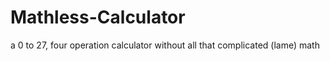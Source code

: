 # Mathless-Calculator

a 0 to 27, four operation calculator without all that complicated (lame) math
